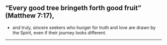 ## “Every good tree bringeth forth good fruit” (Matthew 7:17), 
* and truly, sincere seekers who hunger for truth and love 
are drawn by the Spirit, even if their journey looks different.
---

